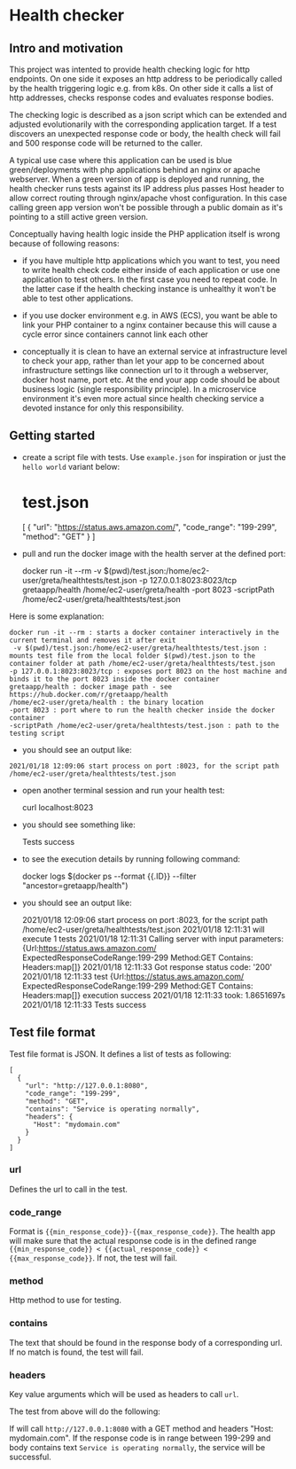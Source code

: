 # Health checker

## Intro and motivation
This project was intented to provide health checking logic for http endpoints. 
On one side it exposes an http address to be periodically called by the health triggering logic e.g. from k8s. On other side it calls a list of http addresses, checks response codes and evaluates response bodies. 

The checking logic is described as a json script which can be extended and adjusted evolutionarily with the corresponding application target. If a test discovers an unexpected response code or body, the health check will fail and 500 response code will be returned to the caller. 

A typical use case where this application can be used is blue green/deployments with php applications behind an nginx or apache webserver. When a green version of app is deployed and running, the health checker runs tests against its IP address plus passes Host header to allow correct routing through nginx/apache vhost configuration. In this case calling green app version won't be possible through a public domain as it's pointing to a still active green version.

Conceptually having health logic inside the PHP application itself is wrong because of following reasons:

- if you have multiple http applications which you want to test, you need to write health check code either inside of each application or use one application to test others. In the first case you need to repeat code. In the latter case if the health checking instance is unhealthy it won't be able to test other applications.

- if you use docker environment e.g. in AWS (ECS), you want be able to link your PHP container to a nginx container because this will cause a cycle error since containers cannot link each other

- conceptually it is clean to have an external service at infrastructure level to check your app, rather than let your app to be concerned about infrastructure settings like connection url to it through a webserver, docker host name, port etc. At the end your app code should be about business logic (single responsibility principle). In a microservice environment it's even more actual since health checking service a devoted instance for only this responsibility.

## Getting started

- create a script file with tests. Use `example.json` for inspiration or just the `hello world` variant below:


    # test.json
    [
      {
        "url": "https://status.aws.amazon.com/",
        "code_range": "199-299",
        "method": "GET"
      }
    ]

- pull and run the docker image with the health server at the defined port:


    docker run -it --rm -v $(pwd)/test.json:/home/ec2-user/greta/healthtests/test.json -p 127.0.0.1:8023:8023/tcp gretaapp/health /home/ec2-user/greta/health -port 8023 -scriptPath /home/ec2-user/greta/healthtests/test.json

Here is some explanation:

    docker run -it --rm : starts a docker container interactively in the current terminal and removes it after exit
     -v $(pwd)/test.json:/home/ec2-user/greta/healthtests/test.json : mounts test file from the local folder $(pwd)/test.json to the container folder at path /home/ec2-user/greta/healthtests/test.json
    -p 127.0.0.1:8023:8023/tcp : exposes port 8023 on the host machine and binds it to the port 8023 inside the docker container
    gretaapp/health : docker image path - see https://hub.docker.com/r/gretaapp/health
    /home/ec2-user/greta/health : the binary location
    -port 8023 : port where to run the health checker inside the docker container
    -scriptPath /home/ec2-user/greta/healthtests/test.json : path to the testing script
    

- you should see an output like:

`2021/01/18 12:09:06 start process on port :8023, for the script path /home/ec2-user/greta/healthtests/test.json`

- open another terminal session and run your health test:


    curl localhost:8023


- you should see something like:


    Tests success

- to see the execution details by running following command:


    docker logs $(docker ps --format {{.ID}} --filter "ancestor=gretaapp/health")

- you should see an output like:

    
    2021/01/18 12:09:06 start process on port :8023, for the script path /home/ec2-user/greta/healthtests/test.json
    2021/01/18 12:11:31 will execute 1 tests
    2021/01/18 12:11:31 Calling server with input parameters: {Url:https://status.aws.amazon.com/ ExpectedResponseCodeRange:199-299 Method:GET Contains: Headers:map[]}
    2021/01/18 12:11:33 Got response status code: '200'
    2021/01/18 12:11:33 test {Url:https://status.aws.amazon.com/ ExpectedResponseCodeRange:199-299 Method:GET Contains: Headers:map[]} execution success
    2021/01/18 12:11:33 took: 1.8651697s
    2021/01/18 12:11:33 Tests success
  
    
## Test file format

Test file format is JSON. It defines a list of tests as following:

    
    [
      {
        "url": "http://127.0.0.1:8080",
        "code_range": "199-299",
        "method": "GET",
        "contains": "Service is operating normally",
        "headers": {
          "Host": "mydomain.com"
        }
      }
    ]

### url
Defines the url to call in the test.

### code_range
Format is `{{min_response_code}}-{{max_response_code}}`. The health app will make sure that the actual response code is in the defined range `{{min_response_code}} < {{actual_response_code}} < {{max_response_code}}`. If not, the test will fail.

### method
Http method to use for testing.

### contains
The text that should be found in the response body of a corresponding url. If no match is found, the test will fail.

### headers
Key value arguments which will be used as headers to call `url`. 


The test from above will do the following:

If will call `http://127.0.0.1:8080` with a GET method and headers "Host: mydomain.com". 
If the response code is in range between 199-299 and body contains text `Service is operating normally`, the service will be successful.
